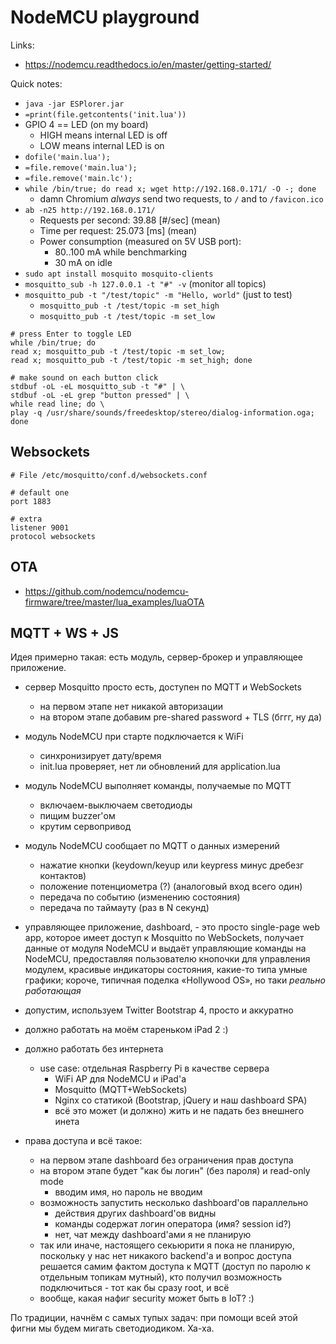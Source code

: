 NodeMCU playground
==================

Links:

 - https://nodemcu.readthedocs.io/en/master/getting-started/


Quick notes:

 - `java -jar ESPlorer.jar`
 - `=print(file.getcontents('init.lua'))`
 - GPIO 4 == LED (on my board)
    - HIGH means internal LED is off
    - LOW means internal LED is on
 - `dofile('main.lua');`
 - `=file.remove('main.lua');`
 - `=file.remove('main.lc');`
 - `while /bin/true; do read x; wget http://192.168.0.171/ -O -; done`
    - damn Chromium _always_ send two requests, to `/` and to `/favicon.ico`
 - `ab -n25 http://192.168.0.171/`
    - Requests per second:    39.88 [#/sec] (mean)
    - Time per request:       25.073 [ms] (mean)
    - Power consumption (measured on 5V USB port):
        - 80..100 mA while benchmarking
        - 30 mA on idle
 - `sudo apt install mosquito mosquito-clients`
 - `mosquitto_sub -h 127.0.0.1 -t "#" -v` (monitor all topics)
 - `mosquitto_pub -t "/test/topic" -m "Hello, world"` (just to test)
    - `mosquitto_pub -t /test/topic -m set_high`
    - `mosquitto_pub -t /test/topic -m set_low`

```
# press Enter to toggle LED
while /bin/true; do
read x; mosquitto_pub -t /test/topic -m set_low;
read x; mosquitto_pub -t /test/topic -m set_high; done
```

```
# make sound on each button click
stdbuf -oL -eL mosquitto_sub -t "#" | \
stdbuf -oL -eL grep "button pressed" | \
while read line; do \
play -q /usr/share/sounds/freedesktop/stereo/dialog-information.oga; done
```


Websockets
----------

```
# File /etc/mosquitto/conf.d/websockets.conf

# default one
port 1883

# extra
listener 9001
protocol websockets
```


OTA
---

 - https://github.com/nodemcu/nodemcu-firmware/tree/master/lua_examples/luaOTA


MQTT + WS + JS
--------------

Идея примерно такая: есть модуль, сервер-брокер и управляющее приложение.

 - сервер Mosquitto просто есть, доступен по MQTT и WebSockets
    - на первом этапе нет никакой авторизации
    - на втором этапе добавим pre-shared password + TLS (бггг, ну да)

 - модуль NodeMCU при старте подключается к WiFi
    - синхронизирует дату/время
    - init.lua проверяет, нет ли обновлений для application.lua
 - модуль NodeMCU выполняет команды, получаемые по MQTT
    - включаем-выключаем светодиоды
    - пищим buzzer'ом
    - крутим сервопривод
 - модуль NodeMCU сообщает по MQTT о данных измерений
    - нажатие кнопки (keydown/keyup или keypress минус дребезг контактов)
    - положение потенциометра (?) (аналоговый вход всего один)
    - передача по событию (изменению состояния)
    - передача по таймауту (раз в N секунд)

 - управляющее приложение, dashboard, - это просто single-page web app,
   которое имеет доступ к Mosquitto по WebSockets, получает данные
   от модуля NodeMCU и выдаёт управляющие команды на NodeMCU,
   предоставляя пользователю кнопочки для управления модулем,
   красивые индикаторы состояния, какие-то типа умные графики;
   короче, типичная поделка «Hollywood OS», но таки _реально работающая_
 - допустим, используем Twitter Bootstrap 4, просто и аккуратно
 - должно работать на моём стареньком iPad 2 :)
 - должно работать без интернета
    - use case: отдельная Raspberry Pi в качестве сервера
        - WiFi AP для NodeMCU и iPad'а
        - Mosquitto (MQTT+WebSockets)
        - Nginx со статикой (Bootstrap, jQuery и наш dashboard SPA)
        - всё это может (и должно) жить и не падать без внешнего инета
 - права доступа и всё такое:
    - на первом этапе dashboard без ограничения прав доступа
    - на втором этапе будет "как бы логин" (без пароля) и read-only mode
        - вводим имя, но пароль не вводим
    - возможность запустить несколько dashboard'ов параллельно
        - действия других dashboard'ов видны
        - команды содержат логин оператора (имя? session id?)
        - нет, чат между dashboard'ами я не планирую
    - так или иначе, настоящего секьюрити я пока не планирую, поскольку
      у нас нет никакого backend'а и вопрос доступа решается самим
      фактом доступа к MQTT (доступ по паролю к отдельным топикам мутный),
      кто получил возможность подключиться - тот как бы сразу root, и всё
    - вообще, какая нафиг security может быть в IoT? :)

По традиции, начнём с самых тупых задач: при помощи всей этой фигни
мы будем мигать светодиодиком. Ха-ха.
